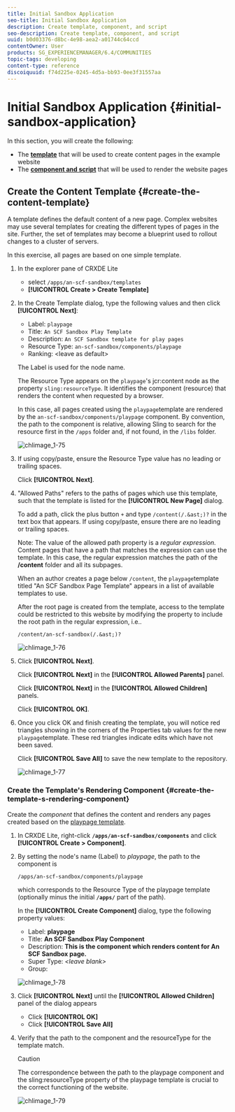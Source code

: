 ```yaml
---
title: Initial Sandbox Application
seo-title: Initial Sandbox Application
description: Create template, component, and script
seo-description: Create template, component, and script
uuid: b0d03376-d8bc-4e98-aea2-a01744c64ccd
contentOwner: User
products: SG_EXPERIENCEMANAGER/6.4/COMMUNITIES
topic-tags: developing
content-type: reference
discoiquuid: f74d225e-0245-4d5a-bb93-0ee3f31557aa
---
```


# Initial Sandbox Application {#initial-sandbox-application}

In this section, you will create the following:

* The **[template](#createthepagetemplate)** that will be used to create content pages in the example website
* The **[component and script](#create-the-template-s-rendering-component)** that will be used to render the website pages

## Create the Content Template {#create-the-content-template}

A template defines the default content of a new page. Complex websites may use several templates for creating the different types of pages in the site. Further, the set of templates may become a blueprint used to rollout changes to a cluster of servers.

In this exercise, all pages are based on one simple template.

1. In the explorer pane of CRXDE Lite

    * select `/apps/an-scf-sandbox/templates` 
    * **[!UICONTROL Create > Create Template]**

1. In the Create Template dialog, type the following values and then click **[!UICONTROL Next]**:

    * Label: `playpage`
    * Title: `An SCF Sandbox Play Template`
    * Description: `An SCF Sandbox template for play pages` 
    * Resource Type: `an-scf-sandbox/components/playpage`
    * Ranking: &lt;leave as default&gt;

   The Label is used for the node name.

   The Resource Type appears on the `playpage`'s jcr:content node as the property `sling:resourceType`. It identifies the component (resource) that renders the content when requested by a browser.

   In this case, all pages created using the `playpage`template are rendered by the `an-scf-sandbox/components/playpage` component. By convention, the path to the component is relative, allowing Sling to search for the resource first in the `/apps` folder and, if not found, in the `/libs` folder.

   ![chlimage_1-75](assets/chlimage_1-75.png)

1. If using copy/paste, ensure the Resource Type value has no leading or trailing spaces.

   Click **[!UICONTROL Next]**.

1. "Allowed Paths" refers to the paths of pages which use this template, such that the template is listed for the **[!UICONTROL New Page]** dialog.

   To add a path, click the plus button `+` and type `/content(/.&ast;)?` in the text box that appears. If using copy/paste, ensure there are no leading or trailing spaces.

   Note: The value of the allowed path property is a *regular expression.* Content pages that have a path that matches the expression can use the template. In this case, the regular expression matches the path of the **/content** folder and all its subpages.

   When an author creates a page below `/content`, the `playpage`template titled "An SCF Sandbox Page Template" appears in a list of available templates to use.

   After the root page is created from the template, access to the template could be restricted to this website by modifying the property to include the root path in the regular expression, i.e..

   `/content/an-scf-sandbox(/.&ast;)?`

   ![chlimage_1-76](assets/chlimage_1-76.png)

1. Click **[!UICONTROL Next]**.

   Click **[!UICONTROL Next]** in the **[!UICONTROL Allowed Parents]** panel.

   Click **[!UICONTROL Next]** in the **[!UICONTROL Allowed Children]** panels.

   Click **[!UICONTROL OK]**.

1. Once you click OK and finish creating the template, you will notice red triangles showing in the corners of the Properties tab values for the new `playpage`template. These red triangles indicate edits which have not been saved.

   Click **[!UICONTROL Save All]** to save the new template to the repository.

   ![chlimage_1-77](assets/chlimage_1-77.png)

### Create the Template's Rendering Component {#create-the-template-s-rendering-component}

Create the *component* that defines the content and renders any pages created based on the [playpage template](#createthepagetemplate).

1. In CRXDE Lite, right-click **`/apps/an-scf-sandbox/components`** and click **[!UICONTROL Create > Component]**.
1. By setting the node's name (Label) to *playpage*, the path to the component is  

   `/apps/an-scf-sandbox/components/playpage` 

   which corresponds to the Resource Type of the playpage template (optionally minus the initial **`/apps/`** part of the path).

   In the **[!UICONTROL Create Component]** dialog, type the following property values:

    * Label: **playpage**
    * Title: **An SCF Sandbox Play Component**
    * Description: **This is the component which renders content for An SCF Sandbox page.**
    * Super Type: *&lt;leave blank&gt;*
    * Group:

   ![chlimage_1-78](assets/chlimage_1-78.png)

1. Click **[!UICONTROL Next]** until the **[!UICONTROL Allowed Children]** panel of the dialog appears

    * Click **[!UICONTROL OK]**
    * Click **[!UICONTROL Save All]**

1. Verify that the path to the component and the resourceType for the template match.

   >[!CAUTION]
   >
   >The correspondence between the path to the playpage component and the sling:resourceType property of the playpage template is crucial to the correct functioning of the website.

   ![chlimage_1-79](assets/chlimage_1-79.png)